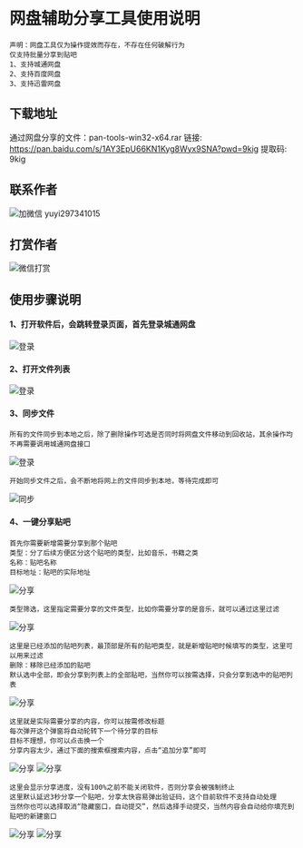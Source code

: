 # 网盘辅助分享工具使用说明
````
声明：网盘工具仅为操作提效而存在，不存在任何破解行为
仅支持批量分享到贴吧
1、支持城通网盘
2、支持百度网盘
3、支持迅雷网盘
````

## 下载地址
通过网盘分享的文件：pan-tools-win32-x64.rar
链接: https://pan.baidu.com/s/1AY3EpU66KN1Kyg8Wyx9SNA?pwd=9kig 提取码: 9kig

## 联系作者
![加微信 yuyi297341015](images/w.png)

## 打赏作者
![微信打赏](images/pay.png)

## 使用步骤说明
#### 1、打开软件后，会跳转登录页面，首先登录城通网盘
![登录](images/1.png)

#### 2、打开文件列表
![登录](images/2.png)

#### 3、同步文件
````
所有的文件同步到本地之后，除了删除操作可选是否同时将网盘文件移动到回收站，其余操作均不再需要调用城通网盘接口
````
![登录](images/3.png)
````
开始同步文件之后，会不断地将网上的文件同步到本地，等待完成即可
````
![同步](images/4.png)

#### 4、一键分享贴吧
````
首先你需要新增需要分享到那个贴吧
类型：分了后续方便区分这个贴吧的类型，比如音乐，书籍之类
名称：贴吧名称
目标地址：贴吧的实际地址
````
![分享](images/5.png)

````
类型筛选，这里指定需要分享的文件类型，比如你需要分享的是音乐，就可以通过这里过滤
````
![分享](images/6.png)
````
这里是已经添加的贴吧列表，最顶部是所有的贴吧类型，就是新增贴吧时候填写的类型，这里可以用来过滤
删除：移除已经添加的贴吧
默认选中全部，即会分享到列表上的全部贴吧，当然你可以按需选择，只会分享到选中的贴吧列表
````
![分享](images/7.png)

````
这里就是实际需要分享的内容，你可以按需修改标题
每次弹开这个弹窗将自动轮转下一个待分享的目标
目标不理想，你可以点击换一个
分享内容太少，通过下面的搜索框搜索内容，点击“追加分享”即可
````
![分享](images/8.png)
![分享](images/9.png)
````
这里会显示分享进度，没有100%之前不能关闭软件，否则分享会被强制终止
这里默认延迟3秒分享一个贴吧，分享太快容易弹出验证码，这个目前软件不支持自动处理
当然你也可以选择取消“隐藏窗口，自动提交”，然后选择手动提交，当然内容会自动给你填充到贴吧的新建窗口
````
![分享](images/10.png)
![分享](images/11.png)
